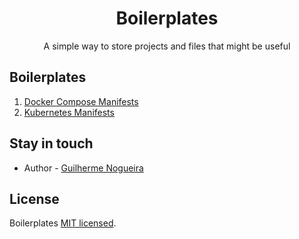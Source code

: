 <h1 align="center">Boilerplates</h1>

<p align="center">
    A simple way to store projects and files that might be useful
</p>

## Boilerplates

1. [Docker Compose Manifests](https://github.com/guilopesn/boilerplates/blob/master/docker-compose/README.md)
2. [Kubernetes Manifests](https://github.com/guilopesn/boilerplates/blob/master/kubernetes/README.md)

## Stay in touch

- Author - [Guilherme Nogueira](mailto:guilherme.lopesn@gmail.com)

## License

Boilerplates [MIT licensed](LICENSE).
